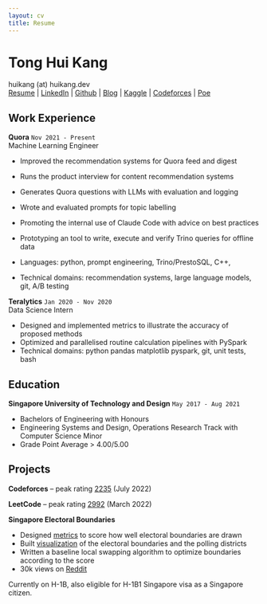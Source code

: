 ```yaml
---
layout: cv
title: Resume
---
```


# Tong Hui Kang

<div id="contacts">
<a id="personal-contacts">huikang (at) huikang.dev</a> 
</div>
<div id="webaddress">
<a href="https://resume.huikang.dev?utm_source=resume"
onclick="getOutboundLink('Resume'); return true;"
target="_blank">
Resume</a> |
<a href="https://www.linkedin.com/in/huikang-tong/"
onclick="getOutboundLink('LinkedIn'); return true;"
target="_blank">
LinkedIn</a> |
<a href="https://github.com/tonghuikang/"
onclick="getOutboundLink('Github'); return true;"
target="_blank">
Github</a> |
<a href="https://blog.huikang.dev?utm_source=resume"
onclick="getOutboundLink('Resume'); return true;"
target="_blank">
Blog</a> |
<a href="https://www.kaggle.com/huikang/"
onclick="getOutboundLink('Kaggle'); return true;"
target="_blank">
Kaggle</a> |
<a href="https://codeforces.com/profile/huikang/"
onclick="getOutboundLink('Codeforces'); return true;"
target="_blank">
Codeforces</a> |
<a href="https://poe.com/huikang/"
onclick="getOutboundLink('Poe'); return true;"
target="_blank">
Poe</a>
</div>

## Work Experience

**Quora**
`Nov 2021 - Present`<br>
Machine Learning Engineer

- Improved the recommendation systems for Quora feed and digest
- Runs the product interview for content recommendation systems

- Generates Quora questions with LLMs with evaluation and logging
- Wrote and evaluated prompts for topic labelling

- Promoting the internal use of Claude Code with advice on best practices
- Prototyping an tool to write, execute and verify Trino queries for offline data

- Languages: python, prompt engineering, Trino/PrestoSQL, C++,
- Technical domains: recommendation systems, large language models, git, A/B testing

**Teralytics**
`Jan 2020 - Nov 2020`<br>
Data Science Intern

- Designed and implemented metrics to illustrate the accuracy of proposed methods
- Optimized and parallelised routine calculation pipelines with PySpark
- Technical domains: python pandas matplotlib pyspark, git, unit tests, bash

## Education

**Singapore University of Technology and Design**
`May 2017 - Aug 2021`

- Bachelors of Engineering with Honours
- Engineering Systems and Design, Operations Research Track with Computer Science Minor
- Grade Point Average <a id="sutd-gpa">> 4.00/5.00</a>

## Projects

**Codeforces** – peak rating <a href="https://codeforces.com/profile/huikang" id="rating">2235</a> (July 2022)

**LeetCode** – peak rating <a href="https://leetcode.cn/u/tonghuikang/" id="rating">2992</a> (March 2022)

**Singapore Electoral Boundaries**
- Designed [metrics](https://github.com/tonghuikang/electoral-boundaries/blob/master/SCORING.md) to score how well electoral boundaries are drawn
- Built [visualization](https://tonghuikang.github.io/electoral-boundaries/) of the electoral boundaries and the polling districts
- Written a baseline local swapping algorithm to optimize boundaries according to the score
- 30k views on [Reddit](https://www.reddit.com/r/singapore/comments/1k3eqvs/measuring_how_well_electoral_boundaries_are_drawn/)

Currently on H-1B, also eligible for H-1B1 Singapore visa as a Singapore citizen.
